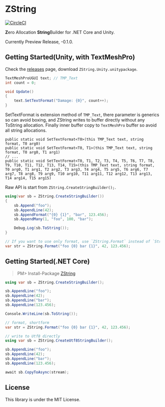 ZString
===
[![CircleCI](https://circleci.com/gh/Cysharp/ZString.svg?style=svg)](https://circleci.com/gh/Cysharp/ZString)

**Z**ero Allocation **String**Builder for .NET Core and Unity.

Currently Preview Release, -0.1.0.

Getting Started(Unity, with TextMeshPro)
---
Check the [releases](https://github.com/Cysharp/ZString/releases) page, download `ZString.Unity.unitypackage`.

```csharp
TextMeshProUGUI text; // TMP_Text
int count = 0;

void Update()
{
    text.SetTextFormat("Damage: {0}", count++);
}
```

SetTextFormat is extension method of `TMP_Text`, there parameter is generics so can avoid boxing, and ZString writes to buffer directly without any ToString allocation. Finally inner buffer copy to `TextMeshPro` buffer so avoid all string allocations.

```
public static void SetTextFormat<T0>(this TMP_Text text, string format, T0 arg0)
public static void SetTextFormat<T0, T1>(this TMP_Text text, string format, T0 arg0, T1 arg1)
// ...
public static void SetTextFormat<T0, T1, T2, T3, T4, T5, T6, T7, T8, T9, T10, T11, T12, T13, T14, T15>(this TMP_Text text, string format, T0 arg0, T1 arg1, T2 arg2, T3 arg3, T4 arg4, T5 arg5, T6 arg6, T7 arg7, T8 arg8, T9 arg9, T10 arg10, T11 arg11, T12 arg12, T13 arg13, T14 arg14, T15 arg15)
```

Raw API is start from `ZString.CreateStringBuilder();`.

```csharp
using(var sb = ZString.CreateStringBuilder())
{
    sb.Append("foo");
    sb.AppendLine(42);
    sb.AppendFormat("{0} {1}", "bar", 123.456);
    sb.AppendMany(1, "foo", 100, "bar");

    Debug.Log(sb.ToString());
}

// If you want to use only format, use `ZString.Format` instead of `String.Format`.
var str = ZString.Format("foo {0} bar {1}", 42, 123.456);
```

Getting Started(.NET Core)
---

> PM> Install-Package [ZString](https://www.nuget.org/packages/ZString)

```csharp
using var sb = ZString.CreateStringBuilder();

sb.AppendLine("foo");
sb.AppendLine(42);
sb.AppendLine("bar");
sb.AppendLine(123.456);

Console.WriteLine(sb.ToString());

// format, shortform
var str = ZString.Format("foo {0} bar {1}", 42, 123.456);
```

```csharp
// write to Utf8 directly
using var sb = ZString.CreateUtf8StringBuilder();

sb.AppendLine("foo");
sb.AppendLine(42);
sb.AppendLine("bar");
sb.AppendLine(123.456);

await sb.CopyToAsync(stream);
```

License
---
This library is under the MIT License.

